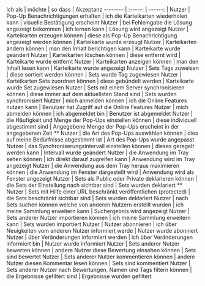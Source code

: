Ich als | möchte | so dass | Akzeptanz 
-------- | :-----: | ------: |
Nutzer | Pop-Up Benachrichtigungen erhalten | ich die Karteikarten wiederholen kann | visuelle Bestätigung erscheint
Nutzer | bei Fehleingabe die Lösung angezeigt bekommen | ich lernen kann | Lösung wird angezeigt
Nutzer | Karteikarten erzeugen können | diese als Pop-Up Benachrichtigung angezeigt werden können | Karteikarte wurde erzeugt
Nutzer | Karteikarten ändern können | man den Inhalt berichtigen kann | Karteikarte wurde geändert
Nutzer | Karteikarten löschen können | diese entfernt wird | Karteikarte wurde entfernt
Nutzer | Karteikarten anzeigen können | man den Inhalt lesen kann | Karteikarte wurde angezeigt
Nutzer | Sets Tags zuweisen | diese sortiert werden können | Sets wurde Tag zugewiesen
Nutzer | Karteikarten Sets zuordnen können | diese gebündelt werden | Karteikarte wurde Set zugewiesen
Nutzer | Sets mit einem Server synchronisieren können | diese immer auf dem aktuellsten Stand sind | Sets wurden synchronisiert
Nutzer | mich anmelden können | ich die Online Features nutzen kann | Benutzer hat Zugriff auf die Online Features
Nutzer | mich abmelden können | ich abgemeldet bin | Benutzer ist abgemeldet
Nutzer | die Häufigkeit und Menge der Pop-Ups einstellen können | diese individuell abgestimmt sind | Angegebene Menge der Pop-Ups erscheint in der angegebenen Zeit
** Nutzer | die Art des Pop-Ups auswählen können | dies auf meine Bedürfnisse abgestimmt ist | Art des Pop-Ups wurde angepasst
Nutzer | das Synchroniserungsintervall einstellen können | dieses geregelt werden kann | Intervall wurde geändert
Nutzer | die Anwendung im Tray sehen können | ich direkt darauf zugreifen kann | Anwendung wird im Tray angezeigt
Nutzer | die Anwendung aus dem Tray heraus maximieren können | die Anwendung im Fenster dargestellt wird | Anwendung wird als Fenster angezeigt
Nutzer | Sets als Public oder Private deklarieren können | die Sets der Einstellung nach sichtbar sind | Sets wurden deklariert
** Nutzer | Sets mit Hilfe einer URL beschränkt veröffentlichen (protected) | die Sets beschränkt sichtbar sind | Sets wurden deklariert
Nutzer | nach Sets suchen können welche von anderen Nutzern erstellt wurden | ich meine Sammlung erweitern kann | Suchergebnis wird angezeigt
Nutzer | Sets anderer Nutzer importieren können | ich meine Sammlung erweitern kann | Sets wurden importiert
Nutzer | Nutzer abonnieren | ich über Neuigkeiten vom anderen Nutzer informiert werde | Nutzer wurde abonniert
Nutzer | über Veränderungen informiert werden | ich über Veränderungen informiert bin | Nutzer wurde informiert
Nutzer | Sets anderer Nutzer bewerten können | andere Nutzer diese Bewertung einsehen können | Sets sind bewertet
Nutzer | Sets anderer Nutzer kommentieren können | andere Nutzer diesen Kommentar lesen können | Sets sind kommentiert
Nutzer | Sets anderer Nutzer nach Bewertungen, Namen und Tags filtern können | die Ergebnisse gefiltert sind | Ergebnisse wurden gefiltert
